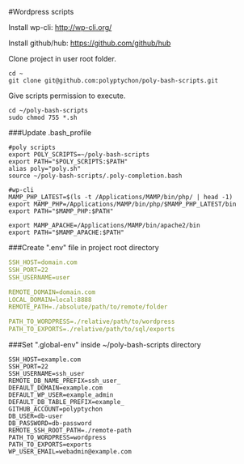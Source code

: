 #Wordpress scripts

Install wp-cli: http://wp-cli.org/

Install github/hub: https://github.com/github/hub

Clone project in user root folder.
```
cd ~
git clone git@github.com:polyptychon/poly-bash-scripts.git
```
Give scripts permission to execute.

```
cd ~/poly-bash-scripts
sudo chmod 755 *.sh
```

###Update .bash_profile

```
#poly scripts
export POLY_SCRIPTS=~/poly-bash-scripts
export PATH="$POLY_SCRIPTS:$PATH"
alias poly="poly.sh"
source ~/poly-bash-scripts/.poly-completion.bash

#wp-cli
MAMP_PHP_LATEST=$(ls -t /Applications/MAMP/bin/php/ | head -1)
export MAMP_PHP=/Applications/MAMP/bin/php/$MAMP_PHP_LATEST/bin
export PATH="$MAMP_PHP:$PATH"

export MAMP_APACHE=/Applications/MAMP/bin/apache2/bin
export PATH="$MAMP_APACHE:$PATH"
```



###Create ".env" file in project root directory

```yaml
SSH_HOST=domain.com
SSH_PORT=22
SSH_USERNAME=user

REMOTE_DOMAIN=domain.com
LOCAL_DOMAIN=local:8888
REMOTE_PATH=./absolute/path/to/remote/folder

PATH_TO_WORDPRESS=./relative/path/to/wordpress
PATH_TO_EXPORTS=./relative/path/to/sql/exports

```

###Set ".global-env" inside ~/poly-bash-scripts directory

```
SSH_HOST=example.com
SSH_PORT=22
SSH_USERNAME=ssh_user
REMOTE_DB_NAME_PREFIX=ssh_user_
DEFAULT_DOMAIN=example.com
DEFAULT_WP_USER=example_admin
DEFAULT_DB_TABLE_PREFIX=example_
GITHUB_ACCOUNT=polyptychon
DB_USER=db-user
DB_PASSWORD=db-password
REMOTE_SSH_ROOT_PATH=./remote-path
PATH_TO_WORDPRESS=wordpress
PATH_TO_EXPORTS=exports
WP_USER_EMAIL=webadmin@example.com
```
